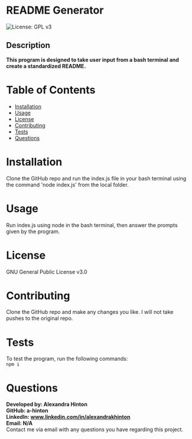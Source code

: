 
# README Generator
![License: GPL v3](https://img.shields.io/badge/License-GPLv3-blue.svg)

## Description
**This program is designed to take user input from a bash terminal and create a standardized README.**

# Table of Contents

* [Installation](#installation)
* [Usage](#usage)
* [License](#license)
* [Contributing](#contributing)
* [Tests](#tests)
* [Questions ](#questions)

# Installation
Clone the GitHub repo and run the index.js file in your bash terminal using the command 'node index.js' from the local folder.

# Usage
Run index.js using node in the bash terminal, then answer the prompts given by the program.

# License
GNU General Public License v3.0

# Contributing
Clone the GitHub repo and make any changes you like. I will not take pushes to the original repo.

# Tests
To test the program, run the following commands: <br>
```npm i```

# Questions
**Developed by: Alexandra Hinton** <br>
**GitHub: a-hinton** <br>
**LinkedIn: www.linkedin.com/in/alexandrakhinton** <br>
**Email: N/A** <br>
Contact me via email with any questions you have regarding this project.